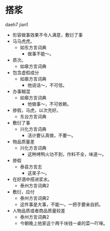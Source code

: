 # 搭浆
daeh7 jian1
+ 形容做事效果不令人满意，敷衍了事
+ 马马虎虎。
  * 如东方言词典
    - 做事不能～。
+ 质次。
  * 如皋方言词典
+ 包含虚假成分
  * 如皋方言词典
    - 他说话～，不可信。
+ 办事糊混
  * 如皋方言词典
    - 他做事～，不可依赖。
+ 掺假，马虎，以次充好。
  * 东台方言词典
+ 敷衍了事
  * 兴化方言词典
    - 活计要认真做，不要～。
+ 物品质量差
  * 兴化方言词典
    - 这种烤鸭火功不到，作料不全，味道～。
+ 掺假
  * 泰县方言志
    - 这杲子～。
+ 在好酒中搭进浆水。
  * 泰州方言词典2
+ 敷衍，应付
  * 泰州方言词典2
  - 这件事是大事，不能～，一把手要亲自抓。
+ 人物品质或者商品质量较差
  * 泰州方言词典2
  - 今朝晚上他家这个两千块钱一桌的菜～吖唻。
